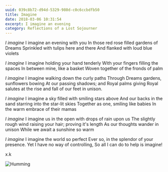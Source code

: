 ```yaml
---
uuid: 039c8b72-d94d-5329-980d-c0c6ccbdfb50
title: Imagine
date: 2018-03-06 10:31:54
excerpt: I imagine an evening 
category: Reflections of a Lost Sojourner
---
```

*I imagine*
        I imagine an evening with you
        In those red rose filled gardens of Dreams
        Sprinkled with tulips here and there
       And flanked with loud blue violets

*I imagine*
	I imagine holding your hand tenderly 
	With your fingers filling the spaces 
	 In between mine, like a basket
	 Woven together of the fronds of palm
	
*I imagine*
          I imagine walking down the curly paths
          Through Dreams gardens, sunflowers bowing
          At our passing shadows; and Royal palms giving
          Royal salutes at the rise and fall of our feet in unison.

*I imagine*
	I imagine a sky filled with smiling stars above
	And our backs in the sand starring into the star-lit skies
	Together as one, smiling like babies
	In the warm embrace of their mamas
	
*I imagine*
	I imagine us in the open with drops of rain upon us
	The slightly rough wind raising your hair; proving it's length
	As our thoughts wander in unison
	While we await a sunshine so warm 

*I imagine*
	I imagine the world so perfect
	Ever so, in the splendor of your presence.
	Yet I have no way of controlling,
	So all I can do to help is imagine!
	
x.k

![Humming](humming.jpg)